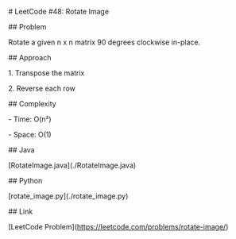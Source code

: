 \# LeetCode #48: Rotate Image



\## Problem

Rotate a given n x n matrix 90 degrees clockwise in-place.



\## Approach

1\. Transpose the matrix

2\. Reverse each row



\## Complexity

\- Time: O(n²)

\- Space: O(1)



\## Java

\[RotateImage.java](./RotateImage.java)



\## Python

\[rotate\_image.py](./rotate\_image.py)



\## Link

\[LeetCode Problem](https://leetcode.com/problems/rotate-image/)



